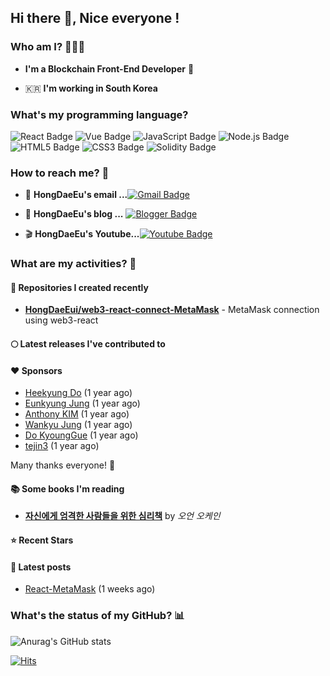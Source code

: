 ## Hi there 👋, Nice everyone !

### Who am I? 👨‍👩‍👦

 - **I'm a Blockchain Front-End Developer** 🎨   

 - 🇰🇷  **I'm working in South Korea**

### What's my programming language?

![React Badge](https://img.shields.io/badge/React-61DAFB?style=?flat-square&logo=React&logoColor=white)
![Vue Badge](https://img.shields.io/badge/Vue-4FC08D?style=?flat-square&logo=Vue.js&logoColor=white)
![JavaScript Badge](https://img.shields.io/badge/JavaScript-F7DF1E?style=?flat-square&logo=Gmail&logoColor=whit)
![Node.js Badge](https://img.shields.io/badge/Node-339933?style=?flat-square&logo=Node.js&logoColor=white)
![HTML5 Badge](https://img.shields.io/badge/HTML5-E34F26?style=?flat-square&logo=HTML5&logoColor=white)
![CSS3 Badge](https://img.shields.io/badge/CSS3-1572B6?style=?flat-square&logo=CSS3&logoColor=white)
![Solidity Badge](https://img.shields.io/badge/Solidity-363636?style=?flat-square&logo=Solidity&logoColor=white)

### How to reach me? 🤔

- 💌 **HongDaeEu's email ...**[![Gmail Badge](https://img.shields.io/badge/Gmail-EA5C2B?style=?flat-square&logo=Gmail&logoColor=white&link=mailto:aviate8@gmail.com)](mailto:aviate8@gmail.com)

- 📓 **HongDaeEu's blog ...** [![Blogger Badge](http://img.shields.io/badge/Blog-09B3AF?style=flat-square&logo=blogger&logoColor=white&link=https://pastelblockchain.tistory.com/)](https://pastelblockchain.tistory.com/)

- 🎬 **HongDaeEu's Youtube...**[![Youtube Badge](https://img.shields.io/badge/Youtube-ff0000?style=flat-square&logo=youtube&link=https://www.youtube.com/channel/UCqR1nqIT71MwtXiqkoD4HAg)](https://www.youtube.com/channel/UCqR1nqIT71MwtXiqkoD4HAg)


### What are my activities? 🎈

#### 🌈 Repositories I created recently
- **[HongDaeEui/web3-react-connect-MetaMask](https://github.com/HongDaeEui/web3-react-connect-MetaMask)** - MetaMask connection using web3-react

#### 🌕 Latest releases I've contributed to

#### ❤️ Sponsors

- [Heekyung Do](https://github.com/heekyungdo) (1 year ago)
- [Eunkyung Jung](https://github.com/luckyjek) (1 year ago)
- [Anthony KIM](https://github.com/qwerlarlgus) (1 year ago)
- [Wankyu Jung](https://github.com/wkjung0624) (1 year ago)
- [Do KyoungGue](https://github.com/Doku9) (1 year ago)
- [tejin3](https://github.com/tejin3) (1 year ago)

Many thanks everyone! 🙏

#### 📚 Some books I'm reading

- **[자신에게 엄격한 사람들을 위한 심리책](http://www.kyobobook.co.kr/product/detailViewKor.laf?mallGb=KOR&ejkGb=KOR&barcode=9788901251059)** by _오언 오케인_

#### ⭐ Recent Stars

#### 📄 Latest posts
- [React-MetaMask](https://pastelblockchain.tistory.com/43) (1 weeks ago)


### What's the status of my GitHub? 📊   

![Anurag's GitHub stats](https://github-readme-stats.vercel.app/api?username=HongDaeEui&&show_icons=true&theme=vue)

[![Hits](https://hits.seeyoufarm.com/api/count/incr/badge.svg?url=https%3A%2F%2Fgithub.com%2FHongDaeEui&count_bg=%2379C83D&title_bg=%23555555&icon=&icon_color=%23E7E7E7&title=hits&edge_flat=false)](https://hits.seeyoufarm.com)
